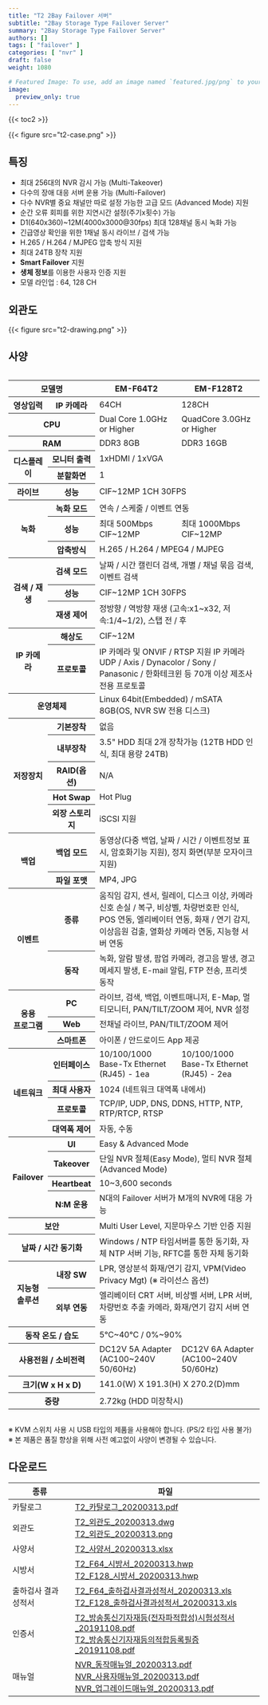 ```yaml
---
title: "T2 2Bay Failover 서버"
subtitle: "2Bay Storage Type Failover Server"
summary: "2Bay Storage Type Failover Server"
authors: []
tags: [ "failover" ]
categories: [ "nvr" ]
draft: false
weight: 1080

# Featured Image: To use, add an image named `featured.jpg/png` to your page's folder.
image:
  preview_only: true
---
```


{{< toc2 >}}

<div class="container">
<div class="row justify-content-center">
<div class="col-sm-6">

{{< figure src="t2-case.png" >}}

</div>
</div>
</div>

<div class="container">
<div class="row align-items-top">
<div class="col-12 col-sm-8 pl-0">

## 특징

- 최대 256대의 NVR 감시 가능 (Multi-Takeover)
- 다수의 장애 대응 서버 운용 가능 (Multi-Failover)
- 다수 NVR별 중요 채널만 따로 설정 가능한 고급 모드 (Advanced Mode) 지원
- 순간 오류 회피를 위한 지연시간 설정(주기x횟수) 가능
- D1(640x360)~12M(4000x3000@30fps) 최대 128채널 동시 녹화 가능
- 긴급영상 확인을 위한 1채널 동시 라이브 / 검색 가능
- H.265 / H.264 / MJPEG 압축 방식 지원
- 최대 24TB 장착 지원
- **Smart Failover** 지원
- **생체 정보**를 이용한 사용자 인증 지원
- 모델 라인업 : 64, 128 CH

</div>
<div class="col-12 col-sm-4 pl-0">

## 외관도

{{< figure src="t2-drawing.png" >}}

</div>
</div>
</div>

## 사양

<div style="overflow-x: auto">
<table class="spec">
<thead>
<tr>
<th colspan="2">모델명</th>
<th>EM-F64T2</th>
<th>EM-F128T2</th>
</tr>
</thead>
<tbody>
<tr>
<th>영상입력</th>
<th>IP 카메라</th>
<td>64CH</td>
<td>128CH</td>
</tr>
<tr>
<th colspan="2">CPU</th>
<td>Dual Core 1.0GHz or Higher</td>
<td>QuadCore 3.0GHz or Higher</td>
</tr>
<tr>
<th colspan="2">RAM</th>
<td>DDR3 8GB</td>
<td>DDR3 16GB</td>
</tr>
<tr>
<th rowspan="2">디스플레이</th>
<th>모니터 출력</th>
<td colspan="2">1xHDMI / 1xVGA</td>
</tr>
<tr>
<th>분할화면</th>
<td colspan="2">1</td>
</tr>
<tr>
<th>라이브</th>
<th>성능</th>
<td colspan="2">CIF~12MP 1CH 30FPS</td>
</tr>
<tr>
<th rowspan="3">녹화</th>
<th>녹화 모드</th>
<td colspan="2">연속 / 스케줄 / 이벤트 연동</td>
</tr>
<tr>
<th>성능</th>
<td>최대 500Mbps<br>CIF~12MP</td>
<td>최대 1000Mbps<br>CIF~12MP</td>
</tr>
<tr>
<th>압축방식</th>
<td colspan="2">H.265 / H.264 / MPEG4 / MJPEG</td>
</tr>
<tr>
<th rowspan="3">검색 / 재생</th>
<th>검색 모드</th>
<td colspan="2">날짜 / 시간 캘린더 검색, 개별 / 채널 묶음 검색, 이벤트 검색</td>
</tr>
<tr>
<th>성능</th>
<td colspan="2">CIF~12MP 1CH 30FPS</td>
</tr>
<tr>
<th>재생 제어</th>
<td colspan="2">정방향 / 역방향 재생 (고속:x1~x32, 저속:1/4~1/2), 스탭 전 / 후</td>
</tr>
<tr>
<th rowspan="2">IP 카메라</th>
<th>해상도</td>
<td colspan="2">CIF~12M</td>
</tr>
<tr>
<th>프로토콜</th>
<td colspan="2">IP 카메라 및 ONVIF / RTSP 지원 IP 카메라 UDP / Axis / Dynacolor / Sony / Panasonic / 한화테크윈 등 70개 이상 제조사 전용 프로토콜</td>
</tr>
<tr>
<th colspan="2">운영체제</th>
<td colspan="2">Linux 64bit(Embedded) / mSATA 8GB(OS, NVR SW 전용 디스크)</td>
</tr>
<tr>
<th rowspan="5">저장장치</th>
<th>기본장착</th>
<td colspan="2">없음</td>
</tr>
<tr>
<th>내부장착</th>
<td colspan="2">3.5" HDD 최대 2개 장착가능 (12TB HDD 인식, 최대 용량 24TB)</td>
</tr>
<tr>
<th>RAID(옵션)</th>
<td colspan="2">N/A</td>
</tr>
<tr>
<th>Hot Swap</th>
<td colspan="2">Hot Plug</td>
</tr>
<tr>
<th>외장 스토리지</th>
<td colspan="2">iSCSI 지원</td>
</tr>
<tr>
<th rowspan="2">백업</th>
<th>백업 모드</th>
<td colspan="2">동영상(다중 백업, 날짜 / 시간 / 이벤트정보 표시, 암호화기능 지원), 정지 화면(부분 모자이크 지원)</td>
</tr>
<tr>
<th>파일 포맷</th>
<td colspan="2">MP4, JPG</td>
</tr>
<tr>
<th rowspan="2">이벤트</th>
<th>종류</th>
<td colspan="2">움직임 감지, 센서, 릴레이, 디스크 이상, 카메라 신호 손실 / 복구, 비상벨, 차량번호판 인식, POS 연동, 엘리베이터 연동, 화재 / 연기 감지, 이상음원 검출, 열화상 카메라 연동, 지능형 서버 연동</td>
</tr>
<tr>
<th>동작</th>
<td colspan="2">녹화, 알람 발생, 팝업 카메라, 경고음 발생, 경고메세지 발생, E-mail 알림, FTP 전송, 프리셋 동작</td>
</tr>
<tr>
<th rowspan="3">응용<br>프로그램</th>
<th>PC</th>
<td colspan="2">라이브, 검색, 백업, 이벤트매니저, E-Map, 멀티모니터, PAN/TILT/ZOOM 제어, NVR 설정</td>
</tr>
<tr>
<th>Web</th>
<td colspan="2">전채널 라이브, PAN/TILT/ZOOM 제어</td>
</tr>
<tr>
<th>스마트폰</th>
<td colspan="2">아이폰 / 안드로이드 App 제공</td>
</tr>
<tr>
<th rowspan="4">네트워크</th>
<th>인터페이스</th>
<td>10/100/1000 Base-Tx Ethernet (RJ45) - 1ea</td>
<td>10/100/1000 Base-Tx Ethernet (RJ45) - 2ea</td>
</tr>
<tr>
<th>최대 사용자</th>
<td colspan="2">1024 (네트워크 대역폭 내에서)</td>
</tr>
<tr>
<th>프로토콜</th>
<td colspan="2">TCP/IP, UDP, DNS, DDNS, HTTP, NTP, RTP/RTCP, RTSP</td>
</tr>
<tr>
<th>대역폭 제어</th>
<td colspan="2">자동, 수동</td>
</tr>
<tr>
<th rowspan="4">Failover</th>
<th>UI</th>
<td colspan="2">Easy & Advanced Mode</td>
</tr>
<tr>
<th>Takeover</th>
<td colspan="2">단일 NVR 절체(Easy Mode), 멀티 NVR 절체(Advanced Mode)</td>
</tr>
<tr>
<th>Heartbeat</th>
<td colspan="2">10~3,600 seconds</td>
</tr>
<tr>
<th>N:M 운용</th>
<td colspan="2">N대의 Failover 서버가 M개의 NVR에 대응 가능</td>
</tr>
<tr>
<th colspan="2">보안</th>
<td colspan="2">Multi User Level, 지문마우스 기반 인증 지원</td>
</tr>
<tr>
<th colspan="2">날짜 / 시간 동기화</th>
<td colspan="2">Windows / NTP 타임서버를 통한 동기화, 자체 NTP 서버 기능, RFTC를 통한 자체 동기화</td>
</tr>
<tr>
<th rowspan="2">지능형<br>솔루션</th>
<th>내장 SW</th>
<td colspan="2">LPR, 영상분석 화재/연기 감지, VPM(Video Privacy Mgt) (※ 라이선스 옵션)</td>
</tr>
<tr>
<th>외부 연동</th>
<td colspan="2">엘리베이터 CRT 서버, 비상벨 서버, LPR 서버, 차량번호 추출 카메라, 화재/연기 감지 서버 연동</td>
</tr>
<tr>
<th colspan="2">동작 온도 / 습도</th>
<td colspan="2">5℃~40℃ / 0%~90%</td>
</tr>
<tr>
<th colspan="2">사용전원 / 소비전력</th>
<td>DC12V 5A Adapter (AC100~240V 50/60Hz)</td>
<td>DC12V 6A Adapter (AC100~240V 50/60Hz)</td>
</tr>
<tr>
<th colspan="2">크기(W x H x D)</th>
<td colspan="2">141.0(W) Ⅹ 191.3(H) Ⅹ 270.2(D)mm</td>
</tr>
<tr>
<th colspan="2">중량</th>
<td colspan="2">2.72kg (HDD 미장착시)</td>
</tr>
</tbody>
</table>
</div>

※ KVM 스위치 사용 시 USB 타입의 제품을 사용해야 합니다. (PS/2 타입 사용 불가)  
※ 본 제품은 품질 향상을 위해 사전 예고없이 사양이 변경될 수 있습니다.

## 다운로드

종류 | 파일
---- | ----
카탈로그 | [T2_카탈로그_20200313.pdf](http://data.emstone.com/sales/ko/T2_카탈로그_20200313.pdf)
외관도 | [T2_외관도_20200313.dwg](http://data.emstone.com/sales/ko/T2_외관도_20200313.dwg)<br>[T2_외관도_20200313.png](http://data.emstone.com/sales/ko/T2_외관도_20200313.png)
사양서 | [T2_사양서_20200313.xlsx](http://data.emstone.com/sales/ko/T2_사양서_20200313.xlsx)
시방서 | [T2_F64_시방서_20200313.hwp](http://data.emstone.com/sales/ko/T2_F64_시방서_20200313.hwp)<br>[T2_F128_시방서_20200313.hwp](http://data.emstone.com/sales/ko/T2_F128_시방서_20200313.hwp)
출하검사 결과 성적서 | [T2_F64_출하검사결과성적서_20200313.xls](http://data.emstone.com/sales/ko/T2_F64_출하검사결과성적서_20200313.xls)<br>[T2_F128_출하검사결과성적서_20200313.xls](http://data.emstone.com/sales/ko/T2_F128_출하검사결과성적서_20200313.xls)
인증서 | [T2_방송통신기자재등(전자파적합성)시험성적서_20191108.pdf](http://data.emstone.com/sales/ko/T2_방송통신기자재등(전자파적합성)시험성적서_20191108.pdf)<br>[T2_방송통신기자재등의적합등록필증_20191108.pdf](http://data.emstone.com/sales/ko/T2_방송통신기자재등의적합등록필증_20191108.pdf)
매뉴얼 | [NVR_동작매뉴얼_20200313.pdf](http://data.emstone.com/sales/ko/NVR_동작매뉴얼_20200313.pdf)<br>[NVR_사용자매뉴얼_20200313.pdf](http://data.emstone.com/sales/ko/NVR_사용자매뉴얼_20200313.pdf)<br>[NVR_업그레이드매뉴얼_20200313.pdf](http://data.emstone.com/sales/ko/NVR_업그레이드매뉴얼_20200313.pdf)
